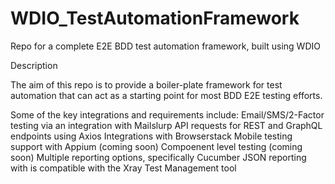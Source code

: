 # WDIO_TestAutomationFramework
Repo for a complete E2E BDD test automation framework, built using WDIO

Description

The aim of this repo is to provide a boiler-plate framework for test automation that can act as a starting point for most BDD E2E testing efforts.

Some of the key integrations and requirements include:
  Email/SMS/2-Factor testing via an integration with Mailslurp
  API requests for REST and GraphQL endpoints using Axios
  Integrations with Browserstack
  Mobile testing support with Appium (coming soon)
  Compoenent level testing (coming soon)
  Multiple reporting options, specifically Cucumber JSON reporting with is compatible with the Xray Test Management tool



